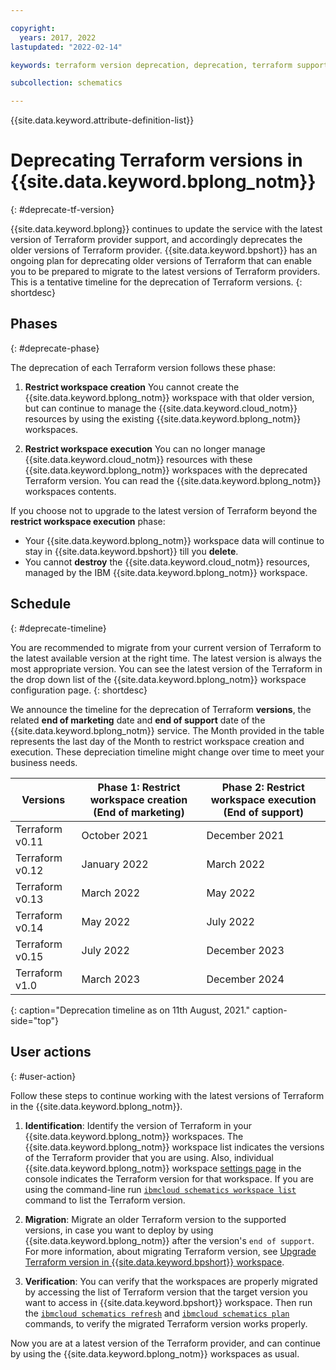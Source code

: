 ```yaml
---

copyright:
  years: 2017, 2022
lastupdated: "2022-02-14"

keywords: terraform version deprecation, deprecation, terraform support schematics

subcollection: schematics

---
```


{{site.data.keyword.attribute-definition-list}}

# Deprecating Terraform versions in {{site.data.keyword.bplong_notm}}
{: #deprecate-tf-version}

{{site.data.keyword.bplong}} continues to update the service with the latest version of Terraform provider support, and accordingly deprecates the older versions of Terraform provider. {{site.data.keyword.bpshort}} has an ongoing plan for deprecating older versions of Terraform that can enable you to be prepared to migrate to the latest versions of Terraform providers. This is a tentative timeline for the deprecation of Terraform versions.
{: shortdesc}

## Phases
{: #deprecate-phase}

The deprecation of each Terraform version follows these phase:
1. **Restrict workspace creation** You cannot create the {{site.data.keyword.bplong_notm}} workspace with that older version, but can continue to manage the {{site.data.keyword.cloud_notm}} resources by using the existing {{site.data.keyword.bplong_notm}} workspaces.

2. **Restrict workspace execution** You can no longer manage {{site.data.keyword.cloud_notm}} resources with these {{site.data.keyword.bplong_notm}} workspaces with the deprecated Terraform version. You can read the {{site.data.keyword.bplong_notm}} workspaces contents.

If you choose not to upgrade to the latest version of Terraform beyond the **restrict workspace execution** phase:
- Your {{site.data.keyword.bplong_notm}} workspace data will continue to stay in {{site.data.keyword.bpshort}} till you **delete**.
- You cannot **destroy** the {{site.data.keyword.cloud_notm}} resources, managed by the IBM {{site.data.keyword.bplong_notm}} workspace.

## Schedule
{: #deprecate-timeline} 

You are recommended to migrate from your current version of Terraform to the latest available version at the right time. The latest version is always the most appropriate version. You can see the latest version of the Terraform in the drop down list of the {{site.data.keyword.bplong_notm}} workspace configuration page.
{: shortdesc}

We announce the timeline for the deprecation of Terraform **versions**, the related **end of marketing** date and **end of support** date of the {{site.data.keyword.bplong_notm}} service. The Month provided in the table represents the last day of the Month to restrict workspace creation and execution. These depreciation timeline might change over time to meet your business needs. 


| Versions | Phase 1: Restrict workspace creation (End of marketing) | Phase 2: Restrict workspace execution (End of support)|
| ----- | ------ | ----- |
| Terraform v0.11 | October 2021 | December 2021 |
| Terraform v0.12 | January 2022 | March 2022 |
| Terraform v0.13 | March 2022 | May 2022 |
| Terraform v0.14 | May 2022 | July 2022 |
| Terraform v0.15 | July 2022 | December 2023 |
| Terraform v1.0  | March 2023 | December 2024 |
{: caption="Deprecation timeline as on 11th August, 2021." caption-side="top"}


## User actions
{: #user-action}

Follow these steps to continue working with the latest versions of Terraform in the {{site.data.keyword.bplong_notm}}.

1. **Identification**: Identify the version of Terraform in your {{site.data.keyword.bplong_notm}} workspaces. The {{site.data.keyword.bplong_notm}} workspace list indicates the versions of the Terraform provider that you are using. Also, individual {{site.data.keyword.bplong_notm}} workspace [settings page](/docs/schematics?topic=schematics-workspace-setup&interface=ui#import-template) in the console indicates the Terraform version for that workspace. If you are using the command-line run [`ibmcloud schematics workspace list`](/docs/schematics?topic=schematics-schematics-cli-reference#schematics-workspace-list) command to list the Terraform version.

2. **Migration**: Migrate an older Terraform version to the supported versions, in case you want to deploy by using {{site.data.keyword.bplong_notm}} after the version's `end of support`. For more information, about migrating Terraform version, see [Upgrade Terraform version in {{site.data.keyword.bpshort}} workspace](/docs/schematics?topic=schematics-migrating-terraform-version#migrate-steps).

3. **Verification**: You can verify that the workspaces are properly migrated by accessing the list of Terraform version that the target version you want to access in {{site.data.keyword.bpshort}} workspace. Then run the [`ibmcloud schematics refresh`](/docs/schematics?topic=schematics-schematics-cli-reference#schematics-refresh) and [`ibmcloud schematics plan`](/docs/schematics?topic=schematics-schematics-cli-reference#schematics-plan) commands, to verify the migrated Terraform version works properly.

Now you are at a latest version of the Terraform provider, and can continue by using the {{site.data.keyword.bplong_notm}} workspaces as usual.

